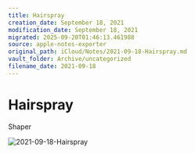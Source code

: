 ```yaml
---
title: Hairspray
creation_date: September 18, 2021
modification_date: September 18, 2021
migrated: 2025-09-20T01:46:13.461988
source: apple-notes-exporter
original_path: iCloud/Notes/2021-09-18-Hairspray.md
vault_folder: Archive/uncategorized
filename_date: 2021-09-18
---
```



# Hairspray 

Shaper

![2021-09-18-Hairspray](images/2021-09-18-Hairspray.jpeg)

